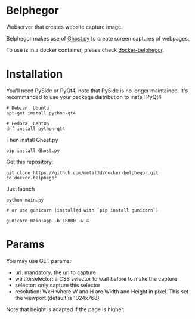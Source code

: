 # Belphegor

Webserver that creates website capture image.

Belphegor makes use of [Ghost.py](https://github.com/jeanphix/Ghost.py) to create screen captures of webpages. 

To use is in a docker container, please check [docker-belphegor](http://github.com/metal3d/docker-belphegor).

# Installation

You'll need PySide or PyQt4, note that PySide is no longer maintained. It's recommanded to use your package distribution to install PyQt4

```
# Debian, Ubuntu
apt-get install python-qt4

# Fedora, CentOS
dnf install python-qt4

```

Then install Ghost.py

```
pip install Ghost.py
```

Get this repository:

```
git clone https://github.com/metal3d/docker-belphegor.git
cd docker-belphegor
```


Just launch 


```
python main.py

# or use gunicorn (installed with `pip install gunicorn`)

gunicorn main:app -b :8000 -w 4 

```

# Params

You may use GET params:

- url: mandatory, the url to capture
- waitforselector: a CSS selector to wait before to make the capture
- selector: only capture this selector
- resolution: WxH where W and H are Width and Height in pixel. This set the viewport (default is 1024x768)

Note that height is adapted if the page is higher.

